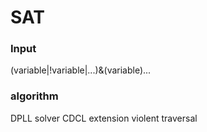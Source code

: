 # SAT
### Input
(variable|!variable|...)&(variable)...
### algorithm
DPLL solver
CDCL extension
violent traversal
